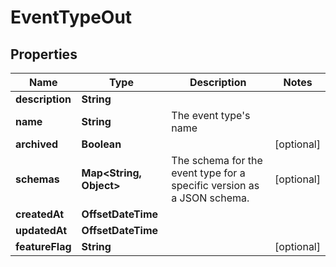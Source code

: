 

# EventTypeOut


## Properties

| Name | Type | Description | Notes |
|------------ | ------------- | ------------- | -------------|
|**description** | **String** |  |  |
|**name** | **String** | The event type&#39;s name |  |
|**archived** | **Boolean** |  |  [optional] |
|**schemas** | **Map&lt;String, Object&gt;** | The schema for the event type for a specific version as a JSON schema. |  [optional] |
|**createdAt** | **OffsetDateTime** |  |  |
|**updatedAt** | **OffsetDateTime** |  |  |
|**featureFlag** | **String** |  |  [optional] |



